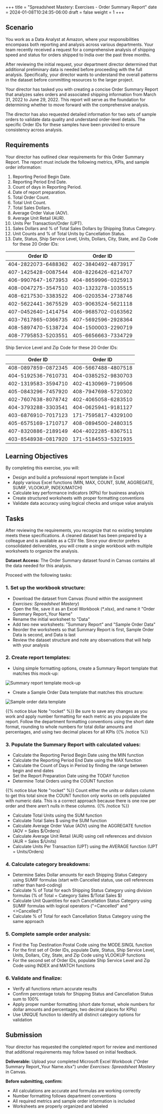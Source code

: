 +++
title = "Spreadsheet Mastery: Exercises - Order Summary Report"
date = 2024-01-08T10:24:35-06:00
draft = false
weight = 1
+++

## Scenario

You work as a Data Analyst at Amazon, where your responsibilities encompass both reporting and analysis across various departments. Your team recently received a request for a comprehensive analysis of shipping speed and status for orders shipped to India over the past three months. 

After reviewing the initial request, your department director determined that additional preliminary data is needed before proceeding with the full analysis. Specifically, your director wants to understand the overall patterns in the dataset before committing resources to the larger project.

Your director has tasked you with creating a concise Order Summary Report that analyzes sales orders and associated shipping information from March 31, 2022 to June 29, 2022. This report will serve as the foundation for determining whether to move forward with the comprehensive analysis.

The director has also requested detailed information for two sets of sample orders to validate data quality and understand order-level details. The specific Order IDs for these samples have been provided to ensure consistency across analysis.

## Requirements

Your director has outlined clear requirements for this Order Summary Report. The report must include the following metrics, KPIs, and sample order information:
1. Reporting Period Begin Date.
1. Reporting Period End Date.
1. Count of days in Reporting Period.
1. Date of report preparation.
1. Total Order Count.
1. Total Unit Count.
1. Total Sales Dollars.
1. Average Order Value (AOV).
1. Average Unit Retail (AUR).
1. Units Per Transaction/Order (UPT).
1. Sales Dollars and % of Total Sales Dollars by Shipping Status Category.
1. Unit Counts and % of Total Units by Cancellation Status.
1. Date, Status, Ship Service Level, Units, Dollars, City, State, and Zip Code for these 20 Order IDs:

| Order ID                | Order ID                |
|-------------------------|-------------------------|
| 404-2822073-6488362     | 402-3840492-4873917     |
| 407-1425428-0087544     | 408-8226426-6214707     |
| 406-9907647-1673953     | 404-8659996-0325913     |
| 408-0047275-3547510     | 403-1323278-1035515     |
| 408-6217530-3383522     | 406-0203534-2738746     |
| 402-5622441-3675529     | 403-9063524-5621118     |
| 407-0452640-1414754     | 406-9685702-0163562     |
| 403-7617865-0366735     | 407-5692596-2928364     |
| 408-5897470-5138724     | 404-1500003-2290719     |
| 408-7795853-5203551     | 405-6656663-7334729     |


Ship Service Level and Zip Code for these 20 Order IDs:

| Order ID                | Order ID                |
|-------------------------|-------------------------|
| 408-0897859-0872345     | 406-5667488-4807518     |
| 404-5192536-7610731     | 404-0385252-9830703     |
| 402-1319583-3594710     | 402-4130969-7199506     |
| 405-0843296-7457920     | 408-7947698-5720302     |
| 402-7607638-8078742     | 402-4065058-6283510     |
| 404-3793288-3303541     | 404-0625941-9181127     |
| 403-6876910-7017123     | 171-7595817-4329100     |
| 405-6575169-1710717     | 408-0894500-2480315     |
| 407-8320886-2189149     | 404-4022285-8367511     |
| 403-8548938-0817920     | 171-5184553-5321935     |

## Learning Objectives

By completing this exercise, you will:

- Design and build a professional report template in Excel
- Apply various Excel functions (MIN, MAX, COUNT, SUM, AGGREGATE, SUMIF, VLOOKUP, INDEX/MATCH)
- Calculate key performance indicators (KPIs) for business analysis
- Create structured worksheets with proper formatting conventions
- Validate data accuracy using logical checks and unique value analysis

## Tasks

After reviewing the requirements, you recognize that no existing template meets these specifications. A cleaned dataset has been prepared by a colleague and is available as a CSV file. Since your director prefers consolidated deliverables, you will create a single workbook with multiple worksheets to organize the analysis.

**Dataset Access:** The Order Summary dataset found in Canvas contains all the data needed for this analysis.

Proceed with the following tasks:
### 1. Set up the workbook structure:
   - Download the dataset from Canvas (found within the assignment *Exercises: Spreadsheet Mastery*)
   - Open the file, save it as an Excel Workbook (*.xlsx), and name it "Order Summary Report_Your Name"
   - Rename the initial worksheet to "Data"
   - Add two new worksheets: "Summary Report" and "Sample Order Data"
   - Reorder the worksheets so that Summary Report is first, Sample Order Data is second, and Data is last
   - Review the dataset structure and note any observations that will help with your analysis

### 2. Create report templates:
   - Using simple formatting options, create a Summary Report template that matches this mock-up:

![Summary report template mock-up](pictures/summary-report-template.png?classes=border)

   - Create a Sample Order Data template that matches this structure:

![Sample order data template](pictures/sample-order-data.png?classes=border)

{{% notice blue Note "rocket" %}}
Be sure to save any changes as you work and apply number formatting for each metric as you populate the report. Follow the department formatting conventions using the short date format, rounding to whole numbers for total dollar amounts and percentages, and using two decimal places for all KPIs
{{% /notice %}}

### 3. Populate the Summary Report with calculated values:
   - Calculate the Reporting Period Begin Date using the MIN function
   - Calculate the Reporting Period End Date using the MAX function
   - Calculate the Count of Days in Period by finding the range between begin and end dates
   - Set the Report Preparation Date using the TODAY function
   - Determine Total Orders using the COUNT function 

{{% notice blue Note "rocket" %}}
Count either the units or dollars column to get this total since the COUNT function only works on cells populated with numeric data. This is a correct approach because there is one row per order and there aren’t nulls in these columns.
{{% /notice %}}

   - Calculate Total Units using the SUM function
   - Calculate Total Sales $ using the SUM function
   - Calculate Average Order Value (AOV) using the AGGREGATE function (AOV = Sales $/Orders)
   - Calculate Average Unit Retail (AUR) using cell references and division (AUR = Sales $/Units)
   - Calculate Units Per Transaction (UPT) using the AVERAGE function (UPT = Units/Orders)

### 4. Calculate category breakdowns:
   - Determine Sales Dollar amounts for each Shipping Status Category using SUMIF formulas (start with Cancelled status, use cell references rather than hard-coding)
   - Calculate % of Total for each Shipping Status Category using division formulas (% of Total = Category Sales $/Total Sales $)
   - Calculate Unit Quantities for each Cancellation Status Category using SUMIF formulas with logical operators ("=Cancelled" and "<>Cancelled")
   - Calculate % of Total for each Cancellation Status Category using the same approach

### 5. Complete sample order analysis:
   - Find the Top Destination Postal Code using the MODE.SINGL function
   - For the first set of Order IDs, populate Date, Status, Ship Service Level, Units, Dollars, City, State, and Zip Code using VLOOKUP functions
   - For the second set of Order IDs, populate Ship Service Level and Zip Code using INDEX and MATCH functions

### 6. Validate and finalize:
   - Verify all functions return accurate results
   - Confirm percentage totals for Shipping Status and Cancellation Status sum to 100%
   - Apply proper number formatting (short date format, whole numbers for dollar amounts and percentages, two decimal places for KPIs)
   - Use UNIQUE function to identify all distinct category options for validation

## Submission

Your director has requested the completed report for review and mentioned that additional requirements may follow based on initial feedback.

**Deliverable:** Upload your completed Microsoft Excel Workbook ("Order Summary Report_Your Name.xlsx") under *Exercises: Spreadsheet Mastery* in Canvas.

**Before submitting, confirm:**
- All calculations are accurate and formulas are working correctly
- Number formatting follows department conventions
- All required metrics and sample order information is included
- Worksheets are properly organized and labeled




